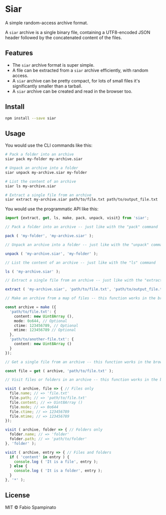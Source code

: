# Siar

A simple random-access archive format.

A `siar` archive is a single binary file, containing a UTF8-encoded JSON header followed by the concatenated content of the files.

## Features

- The `siar` archive format is super simple.
- A file can be extracted from a `siar` archive efficiently, with random access.
- A `siar` archive can be pretty compact, for lots of small files it's significantly smaller than a tarball.
- A `siar` archive can be created and read in the browser too.

## Install

```sh
npm install --save siar
```

## Usage

You would use the CLI commands like this:

```sh
# Pack a folder into an archive
siar pack my-folder my-archive.siar

# Unpack an archive into a folder
siar unpack my-archive.siar my-folder

# List the content of an archive
siar ls my-archive.siar

# Extract a single file from an archive
siar extract my-archive.siar path/to/file.txt path/to/output_file.txt
```

You would use the programmatic API like this:

```ts
import {extract, get, ls, make, pack, unpack, visit} from 'siar';

// Pack a folder into an archive -- just like with the "pack" command

pack ( 'my-folder', 'my-archive.siar' );

// Unpack an archive into a folder -- just like with the "unpack" command

unpack ( 'my-archive.siar', 'my-folder' );

// List the content of an archive -- just like with the "ls" command

ls ( 'my-archive.siar' );

// Extract a single file from an archive -- just like with the "extract" command

extract ( 'my-archive.siar', 'path/to/file.txt', 'path/to/output_file.txt' );

// Make an archive from a map of files -- this function works in the browser too

const archive = make ({
  'path/to/file.txt': {
    content: new Uint8Array (),
    mode: 0o644, // Optional
    ctime: 123456789, // Optional
    mtime: 123456789 // Optional
  },
  'path/to/another-file.txt': {
    content: new Uint8Array ()
  }
});

// Get a single file from an archive -- this function works in the browser too

const file = get ( archive, 'path/to/file.txt' );

// Visit files or folders in an archive -- this function works in the browser too

visit ( archive, file => { // Files only
  file.name; // => 'file.txt'
  file.path; // => 'path/to/file.txt'
  file.content; // => Uint8Array ()
  file.mode; // => 0o644
  file.ctime; // => 123456789
  file.mtime; // => 123456789
});

visit ( archive, folder => { // Folders only
  folder.name; // => 'folder'
  folder.path; // => 'path/to/folder'
}, 'folder' );

visit ( archive, entry => { // Files and folders
  if ( 'content' in entry ) {
    console.log ( 'It is a file', entry );
  } else {
    console.log ( 'It is a folder', entry );
  }
}, '*' );
```

## License

MIT © Fabio Spampinato
